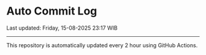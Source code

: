 # Auto Commit Log

Last updated: Friday, 15-08-2025 23:17 WIB

---

This repository is automatically updated every 2 hour using GitHub Actions.
